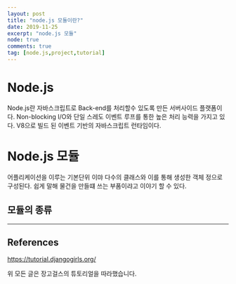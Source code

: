 ```yaml
---
layout: post
title: "node.js 모듈이란?"
date: 2019-11-25
excerpt: "node.js 모듈"
node: true
comments: true
tag: [node.js,project,tutorial]
---
```

# Node.js
Node.js란 자바스크립트로 Back-end를 처리할수 있도록 만든 서버사이드 플랫폼이다. Non-blocking I/O와 단일 스레도 이벤트 루프를 통한 높은 처리 능력을 가지고 있다. V8으로 빌드 된 이벤트 기반의 자바스크립트 런타임이다.

# Node.js 모듈
어플리케이션을 이루는 기본단위 이먀 다수의 클래스와 이를 통해 생성한 객체 정으로 구성된다. 쉽게 말해 물건을 만들떄 쓰는 부품이랴고 이야기 할 수 있다.

## 모듈의 종류
 
<hr>

## References
https://tutorial.djangogirls.org/

위 모든 글은 장고걸스의 튜토리얼을 따라했습니다.